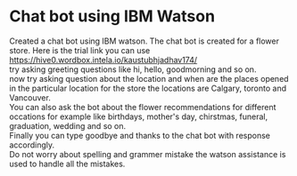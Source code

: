 # Chat bot using IBM Watson

Created a chat bot using IBM watson. The chat bot is created for a flower store.
Here is the trial link you can use
https://hive0.wordbox.intela.io/kaustubhjadhav174/
<br> try asking greeting questions like hi, hello, goodmorning and so on.
<br> now try asking question about the location and when are the places opened in the particular location for the store the locations are Calgary, toronto and Vancouver.
<br> You can also ask the bot about the flower recommendations for different occations for example like birthdays, mother's day, chirstmas, funeral, graduation, wedding and so on.
<br> Finally you can type goodbye and thanks to the chat bot with response accordingly.
<br> Do not worry about spelling and grammer mistake the watson assistance is used to handle all the mistakes.

